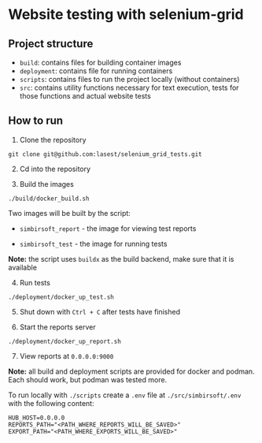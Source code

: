 # Website testing with selenium-grid

## Project structure

- `build`: contains files for building container images
- `deployment`: contains file for running containers
- `scripts`: contains files to run the project locally (without containers)
- `src`: contains utility functions necessary for text execution, tests for those functions and actual website tests

## How to run

1. Clone the repository

`git clone git@github.com:lasest/selenium_grid_tests.git`

2. Cd into the repository

3. Build the images

`./build/docker_build.sh`

Two images will be built by the script:

- `simbirsoft_report` - the image for viewing test reports

- `simbirsoft_test` - the image for running tests

**Note:** the script uses `buildx` as the build backend, make sure that it is available

4. Run tests

`./deployment/docker_up_test.sh`

5. Shut down with `Ctrl + C` after tests have finished

6. Start the reports server

`./deployment/docker_up_report.sh`

7. View reports at `0.0.0.0:9000`

**Note:** all build and deployment scripts are provided for docker and podman. Each should work, but podman was tested more.

To run locally with `./scripts` create a `.env` file at `./src/simbirsoft/.env` with the following content:

```
HUB_HOST=0.0.0.0
REPORTS_PATH="<PATH_WHERE_REPORTS_WILL_BE_SAVED>"
EXPORT_PATH="<PATH_WHERE_EXPORTS_WILL_BE_SAVED>"
```